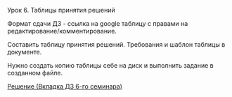 Урок 6. Таблицы принятия решений

Формат сдачи ДЗ - ссылка на google таблицу с правами на редактирование/комментирование.

Составить таблицу принятия решений. Требования и шаблон таблицы в документе.

Нужно создать копию таблицы себе на диск и выполнить задание в созданном файле.

[Решение (Вкладка ДЗ 6-го семинара)](https://docs.google.com/spreadsheets/d/1uDz8P-H1x6mB33LRXeEP76wxqu8i3Ms77Qc-53WG8fk/edit?usp=sharing)